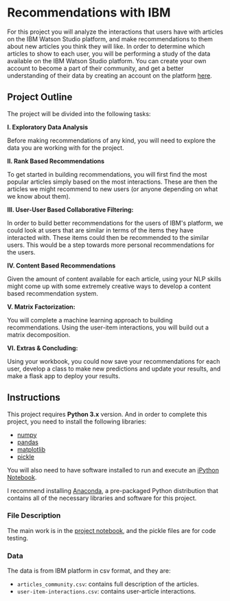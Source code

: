 # Recommendations with IBM
For this project you will analyze the interactions that users have with articles on the IBM Watson Studio platform, and make recommendations to them about new articles you think they will like. In order to determine which articles to show to each user, you will be performing a study of the data available on the IBM Watson Studio platform. You can create your own account to become a part of their community, and get a better understanding of their data by creating an account on the platform [here](https://dataplatform.cloud.ibm.com/).

## Project Outline
The project will be divided into the following tasks:

**I. Exploratory Data Analysis**
    
Before making recommendations of any kind, you will need to explore the data you are working with for the project. 

**II. Rank Based Recommendations**

To get started in building recommendations, you will first find the most popular articles simply based on the most interactions. These are then the articles we might recommend to new users (or anyone depending on what we know about them).

**III. User-User Based Collaborative Filtering:**

In order to build better recommendations for the users of IBM's platform, we could look at users that are similar in terms of the items they have interacted with. These items could then be recommended to the similar users. This would be a step towards more personal recommendations for the users.

**IV. Content Based Recommendations**

Given the amount of content available for each article, using your NLP skills might come up with some extremely creative ways to develop a content based recommendation system. 

**V. Matrix Factorization:**

You will complete a machine learning approach to building recommendations. Using the user-item interactions, you will build out a matrix decomposition. 

**VI. Extras & Concluding:**

Using your workbook, you could now save your recommendations for each user, develop a class to make new predictions and update your results, and make a flask app to deploy your results.

## Instructions
This project requires **Python 3.x** version. And in order to complete this project, you need to install the following libraries:

- [numpy](http://www.numpy.org/)
- [pandas](http://pandas.pydata.org)
- [matplotlib](https://matplotlib.org/)
- [pickle](https://docs.python.org/3/library/pickle.html)

You will also need to have software installed to run and execute an [iPython Notebook](http://ipython.org/notebook.html).

I recommend installing [Anaconda](https://www.continuum.io/downloads), a pre-packaged Python distribution that contains all of the necessary libraries and software for this project.

### File Description
The main work is in the [project notebook](Recommendations_with_IBM.ipynb), and the pickle files are for code testing. 

### Data
The data is from IBM platform in csv format, and they are:
- `articles_community.csv`: contains full description of the articles.
- `user-item-interactions.csv`: contains user-article interactions.

